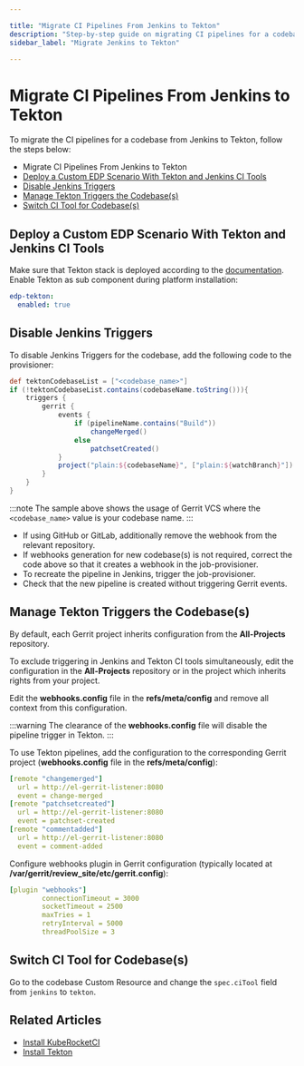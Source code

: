 ```yaml
---

title: "Migrate CI Pipelines From Jenkins to Tekton"
description: "Step-by-step guide on migrating CI pipelines for a codebase from Jenkins to Tekton within KubeRocketCI, including disabling Jenkins triggers and managing Tekton triggers."
sidebar_label: "Migrate Jenkins to Tekton"

---
```

<!-- markdownlint-disable MD025 -->

# Migrate CI Pipelines From Jenkins to Tekton

<head>
  <link rel="canonical" href="https://docs.kuberocketci.io/docs/operator-guide/upgrade/migrate-ci-pipelines-from-jenkins-to-tekton" />
</head>

To migrate the CI pipelines for a codebase from Jenkins to Tekton, follow the steps below:

* Migrate CI Pipelines From Jenkins to Tekton
* [Deploy a Custom EDP Scenario With Tekton and Jenkins CI Tools](#deploy-a-custom-edp-scenario-with-tekton-and-jenkins-ci-tools)
* [Disable Jenkins Triggers](#disable-jenkins-triggers)
* [Manage Tekton Triggers the Codebase(s)](#manage-tekton-triggers-the-codebases)
* [Switch CI Tool for Codebase(s)](#switch-ci-tool-for-codebases)

## Deploy a Custom EDP Scenario With Tekton and Jenkins CI Tools

Make sure that Tekton stack is deployed according to the [documentation](../../operator-guide/prerequisites.md).
Enable Tekton as sub component during platform installation:

```yaml title="values.yaml"
edp-tekton:
  enabled: true
```

## Disable Jenkins Triggers

To disable Jenkins Triggers for the codebase, add the following code to the provisioner:

```groovy title="job-provisioner"
def tektonCodebaseList = ["<codebase_name>"]
if (!tektonCodebaseList.contains(codebaseName.toString())){
    triggers {
        gerrit {
            events {
                if (pipelineName.contains("Build"))
                    changeMerged()
                else
                    patchsetCreated()
            }
            project("plain:${codebaseName}", ["plain:${watchBranch}"])
        }
    }
}
```

:::note
  The sample above shows the usage of Gerrit VCS where the `<codebase_name>` value is your codebase name.
:::

* If using GitHub or GitLab, additionally remove the webhook from the relevant repository.
* If webhooks generation for new codebase(s) is not required, correct the code above so that it creates a webhook in the job-provisioner.
* To recreate the pipeline in Jenkins, trigger the job-provisioner.
* Check that the new pipeline is created without triggering Gerrit events.

## Manage Tekton Triggers the Codebase(s)

By default, each Gerrit project inherits configuration from the **All-Projects** repository.

To exclude triggering in Jenkins and Tekton CI tools simultaneously, edit the configuration in the **All-Projects** repository or in the project which inherits rights from your project.

Edit the **webhooks.config** file in the **refs/meta/config** and remove all context from this configuration.

:::warning
  The clearance of the **webhooks.config** file will disable the pipeline trigger in Tekton.
:::

To use Tekton pipelines, add the configuration to the corresponding Gerrit project (**webhooks.config** file in the **refs/meta/config**):

```yaml title="webhooks.config"
[remote "changemerged"]
  url = http://el-gerrit-listener:8080
  event = change-merged
[remote "patchsetcreated"]
  url = http://el-gerrit-listener:8080
  event = patchset-created
[remote "commentadded"]
  url = http://el-gerrit-listener:8080
  event = comment-added
```

Configure webhooks plugin in Gerrit configuration (typically located at  **/var/gerrit/review_site/etc/gerrit.config**):

```yaml title="gerrit.config"
[plugin "webhooks"]
        connectionTimeout = 3000
        socketTimeout = 2500
        maxTries = 1
        retryInterval = 5000
        threadPoolSize = 3
```

## Switch CI Tool for Codebase(s)

Go to the codebase Custom Resource and change the `spec.ciTool` field from `jenkins` to `tekton`.

## Related Articles

* [Install KubeRocketCI](../install-kuberocketci.md)
* [Install Tekton](../install-tekton.md)
